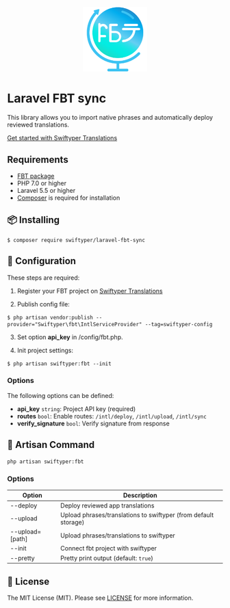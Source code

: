 <h1 align="center">
  <img src="icon.png" height="150" width="150" alt="FBT"/>
</h1>

# Laravel FBT sync

This library allows you to import native phrases and automatically deploy reviewed translations.

[Get started with Swiftyper Translations](https://translations.swiftyper.sk)

## Requirements
* [FBT package](https://www.github.com/richarddobron/fbt)
* PHP 7.0 or higher
* Laravel 5.5 or higher
* [Composer](https://getcomposer.org) is required for installation

## 📦 Installing

```shell
$ composer require swiftyper/laravel-fbt-sync
```

## 🔧 Configuration

These steps are required:
1. Register your FBT project on [Swiftyper Translations](https://translations.swiftyper.sk)


2. Publish config file:
```shell
$ php artisan vendor:publish --provider="Swiftyper\fbt\IntlServiceProvider" --tag=swiftyper-config
```

3. Set option **api_key** in /config/fbt.php.


4. Init project settings:
```shell
$ php artisan swiftyper:fbt --init
```

### Options

The following options can be defined:

* **api_key** `string`: Project API key (required)
* **routes** `bool`: Enable routes: `/intl/deploy`, `/intl/upload`, `/intl/sync`
* **verify_signature** `bool`: Verify signature from response

## 	🚀 Artisan Command

```shell
php artisan swiftyper:fbt
```

### Options

| Option          | Description                                                     |
|-----------------|-----------------------------------------------------------------|
| --deploy        | Deploy reviewed app translations                                |
| --upload        | Upload phrases/translations to swiftyper (from default storage) |
| --upload=[path] | Upload phrases/translations to swiftyper                        |
| --init          | Connect fbt project with swiftyper                              |
| --pretty        | Pretty print output (default: `true`)                           |

## 📜 License
The MIT License (MIT). Please see [LICENSE](LICENSE) for more information.
